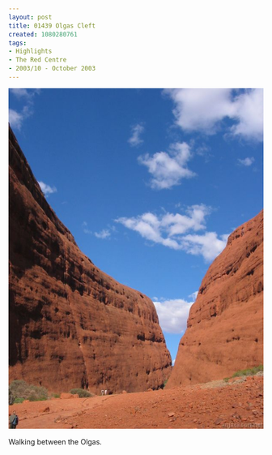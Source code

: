 ```yaml
---
layout: post
title: 01439 Olgas Cleft
created: 1080280761
tags:
- Highlights
- The Red Centre
- 2003/10 - October 2003
---
```


<img src="/image/images/img_1439-371.jpg"/>

Walking between the Olgas.
